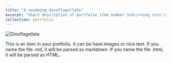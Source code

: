 ```yaml
---
title: "A swimming dinoflagellate"
excerpt: "Short description of portfolio item number 1<br/><img src='/images/dinogif.gif'>"
collection: portfolio
---
```


![Dinoflagellate](dinogif.gif)


This is an item in your portfolio. It can be have images or nice text. If you name the file .md, it will be parsed as markdown. If you name the file .html, it will be parsed as HTML. 
